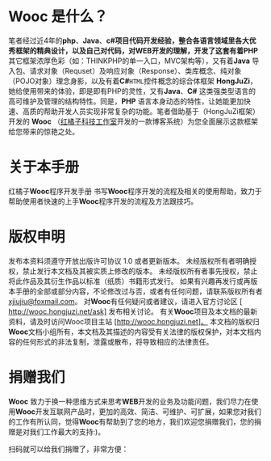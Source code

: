 # Wooc 是什么？
笔者经过近4年的**php**、**Java**、**c#**项目代码开发经验，整合各语言领域里各大优秀框架的精典设计，以及自己对代码，对WEB开发的理解，开发了这套有着**PHP**其它框架浓厚色彩（如：THINKPHP的单一入口，MVC架构等），又有着**Java** 导入包、请求对象（Requset）及响应对象（Response）、类库概念、纯对象（POJO对象）理念身影，以及有着**C#**`HTML`控件概念的综合体框架 **HongJuZi**，她给使用带来的体验，即是即有PHP的灵性，又有**Java**、**C#** 这类强类型语言的高可维护及管理的结构特性。同是，**PHP** 语言本身动态的特性，让她能更加快速、高质的帮助开发人员实现非常复杂的功能。笔者借助基于（HongJuZi框架）开发的 **Wooc** （[红橘子科技工作室](http://www.hongjuzi.net)开发的一款博客系统）为您全面展示这款框架给您带来的惊艳之处。 

# 关于本手册
红橘子**Wooc**程序开发手册
书写**Wooc**程序开发的流程及相关的使用帮助，致力于帮助使用者快速的上手**Wooc**程序开发的流程及方法跟技巧。

# 版权申明
发布本资料须遵守开放出版许可协议 1.0 或者更新版本。
未经版权所有者明确授权，禁止发行本文档及其被实质上修改的版本。 未经版权所有者事先授权，禁止将此作品及其衍生作品以标准（纸质）书籍形式发行。
如果有兴趣再发行或再版本手册的全部或部分内容，不论修改过与否，或者有任何问题，请联系版权所有者 xjiujiu@foxmail.com。
对**Wooc**有任何疑问或者建议，请进入官方讨论区 [ http://wooc.hongjuzi.net/ask] 发布相关讨论。
有关**Wooc**项目及本文档的最新资料，请及时访问Wooc项目主站 [http://wooc.hongjuzi.net]。
本文档的版权归**Wooc**文档小组所有，本文档及其描述的内容受有关法律的版权保护，对本文档内容的任何形式的非法复制，泄露或散布，将导致相应的法律责任。

# 捐赠我们
**Wooc** 致力于换一种思维方式来思考**WEB**开发的业务及功能问题，我们尽力在使用**Wooc**开发互联网产品时，更加的高效、简洁、可维护、可扩展，如果您对我们的工作有所认同，觉得**Wooc**有帮助到了您的地方，我们欢迎您捐赠我们，您的捐赠是对我们工作最大的支持:)。

扫码就可以给我们捐赠了，非常方便：
